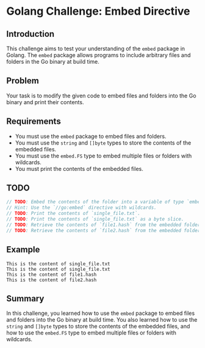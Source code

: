# Golang Challenge: Embed Directive

## Introduction

This challenge aims to test your understanding of the `embed` package in Golang. The `embed` package allows programs to include arbitrary files and folders in the Go binary at build time.

## Problem

Your task is to modify the given code to embed files and folders into the Go binary and print their contents.

## Requirements

- You must use the `embed` package to embed files and folders.
- You must use the `string` and `[]byte` types to store the contents of the embedded files.
- You must use the `embed.FS` type to embed multiple files or folders with wildcards.
- You must print the contents of the embedded files.

## TODO

```go
// TODO: Embed the contents of the folder into a variable of type `embed.FS`.
// Hint: Use the `//go:embed` directive with wildcards.
// TODO: Print the contents of `single_file.txt`.
// TODO: Print the contents of `single_file.txt` as a byte slice.
// TODO: Retrieve the contents of `file1.hash` from the embedded folder and print it.
// TODO: Retrieve the contents of `file2.hash` from the embedded folder and print it.
```

## Example

```
This is the content of single_file.txt
This is the content of single_file.txt
This is the content of file1.hash
This is the content of file2.hash
```

## Summary

In this challenge, you learned how to use the `embed` package to embed files and folders into the Go binary at build time. You also learned how to use the `string` and `[]byte` types to store the contents of the embedded files, and how to use the `embed.FS` type to embed multiple files or folders with wildcards.
